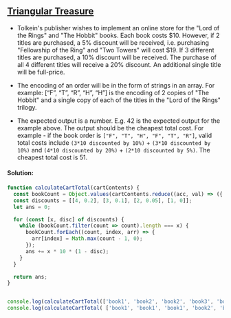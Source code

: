 ## [Triangular Treasure](https://www.codewars.com/kata/525e5a1cb735154b320002c8/javascript)

- Tolkein's publisher wishes to implement an online store for the "Lord of the Rings" and "The Hobbit" books. Each book costs $10. However, if 2 titles are purchased, a 5% discount will be received, i.e. purchasing "Fellowship of the Ring" and "Two Towers" will cost $19. If 3 different titles are purchased, a 10% discount will be received. The purchase of all 4 different titles will receive a 20% discount. An additional single title will be full-price.

- The encoding of an order will be in the form of strings in an array. For example: [“F”, “T”, “R”, “H”, “H”] is the encoding of 2 copies of "The Hobbit" and a single copy of each of the titles in the "Lord of the Rings" trilogy.

- The expected output is a number. E.g. 42 is the expected output for the example above. The output should be the cheapest total cost. For example - if the book order is `["F", "T", "H", "F", "T", "R"]`, valid total costs include `(3*10 discounted by 10%)` + `(3*10 discounted by 10%)` and `(4*10 discounted by 20%)` + `(2*10 discounted by 5%)`. The cheapest total cost is 51.

#### Solution:

```js
function calculateCartTotal(cartContents) {
  const bookCount = Object.values(cartContents.reduce((acc, val) => ({ ...acc, [val]: (acc[val] || 0) + 1 }), {}));
  const discounts = [[4, 0.2], [3, 0.1], [2, 0.05], [1, 0]];
  let ans = 0;

  for (const [x, disc] of discounts) {
    while (bookCount.filter(count => count).length === x) {
      bookCount.forEach((count, index, arr) => {
        arr[index] = Math.max(count - 1, 0);
      });
      ans += x * 10 * (1 - disc);
    }
  }

  return ans;
}


console.log(calculateCartTotal(['book1', 'book2', 'book2', 'book3', 'book3', 'book3', 'book4', 'book4', 'book4', 'book4'])); // Output: 66 (20% discount on 4 books, 10% discount on 3 books)
console.log(calculateCartTotal( ['book1', 'book1', 'book1', 'book2', 'book3'])); // Output: 33 (10% discount on 3 books)

```
